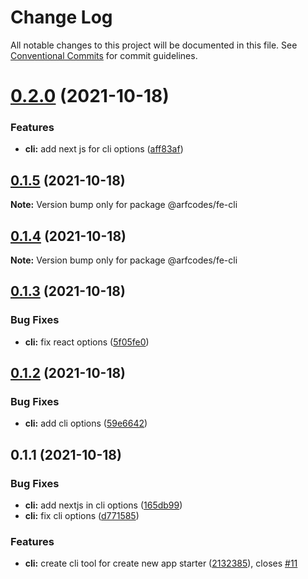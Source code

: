 # Change Log

All notable changes to this project will be documented in this file.
See [Conventional Commits](https://conventionalcommits.org) for commit guidelines.

# [0.2.0](https://github.com/arfcodes/frontend-toolkit/compare/@arfcodes/fe-cli@0.1.5...@arfcodes/fe-cli@0.2.0) (2021-10-18)


### Features

* **cli:** add next js for cli options ([aff83af](https://github.com/arfcodes/frontend-toolkit/commit/aff83af393e04c65fd04fa7fdbc24e867cf38453))





## [0.1.5](https://github.com/arfcodes/frontend-toolkit/compare/@arfcodes/fe-cli@0.1.4...@arfcodes/fe-cli@0.1.5) (2021-10-18)

**Note:** Version bump only for package @arfcodes/fe-cli





## [0.1.4](https://github.com/arfcodes/frontend-toolkit/compare/@arfcodes/fe-cli@0.1.3...@arfcodes/fe-cli@0.1.4) (2021-10-18)

**Note:** Version bump only for package @arfcodes/fe-cli





## [0.1.3](https://github.com/arfcodes/frontend-toolkit/compare/@arfcodes/fe-cli@0.1.2...@arfcodes/fe-cli@0.1.3) (2021-10-18)


### Bug Fixes

* **cli:** fix react options ([5f05fe0](https://github.com/arfcodes/frontend-toolkit/commit/5f05fe0cdd44e89522dedc492d6e2a91231cf4c4))





## [0.1.2](https://github.com/arfcodes/frontend-toolkit/compare/@arfcodes/fe-cli@0.1.1...@arfcodes/fe-cli@0.1.2) (2021-10-18)


### Bug Fixes

* **cli:** add cli options ([59e6642](https://github.com/arfcodes/frontend-toolkit/commit/59e664257720fd28c509d62c66b36f16527a32cc))





## 0.1.1 (2021-10-18)


### Bug Fixes

* **cli:** add nextjs in cli options ([165db99](https://github.com/arfcodes/frontend-toolkit/commit/165db996c4969653b2622b2ea9801bbc13349c72))
* **cli:** fix cli options ([d771585](https://github.com/arfcodes/frontend-toolkit/commit/d7715854fb2bb143154dff20aa0e65a29ed2b65d))


### Features

* **cli:** create cli tool for create new app starter ([2132385](https://github.com/arfcodes/frontend-toolkit/commit/2132385e7b450335e033c1545eff3adf2968fc76)), closes [#11](https://github.com/arfcodes/frontend-toolkit/issues/11)

